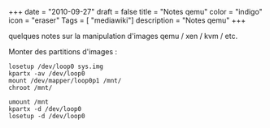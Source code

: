 +++
date = "2010-09-27"
draft = false
title = "Notes qemu"
color = "indigo"
icon = "eraser"
Tags = [ "mediawiki"]
description = "Notes qemu"
+++

quelques notes sur la manipulation d'images qemu / xen / kvm / etc.

Monter des partitions d'images :

    losetup /dev/loop0 sys.img
    kpartx -av /dev/loop0
    mount /dev/mapper/loop0p1 /mnt/
    chroot /mnt/
    
    umount /mnt
    kpartx -d /dev/loop0
    losetup -d /dev/loop0
